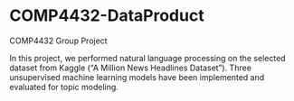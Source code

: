 # COMP4432-DataProduct
COMP4432 Group Project

In this project, we performed natural language processing on the selected dataset from
Kaggle (“A Million News Headlines Dataset”). Three unsupervised machine learning models
have been implemented and evaluated for topic modeling.
